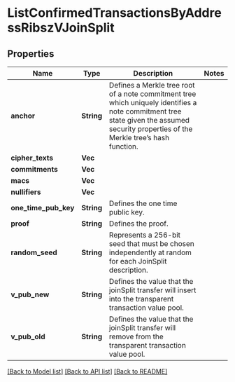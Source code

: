# ListConfirmedTransactionsByAddressRibszVJoinSplit

## Properties

Name | Type | Description | Notes
------------ | ------------- | ------------- | -------------
**anchor** | **String** | Defines a Merkle tree root of a note commitment tree which uniquely identifies a note commitment tree state given the assumed security properties of the Merkle tree’s  hash function. | 
**cipher_texts** | **Vec<String>** |  | 
**commitments** | **Vec<String>** |  | 
**macs** | **Vec<String>** |  | 
**nullifiers** | **Vec<String>** |  | 
**one_time_pub_key** | **String** | Defines the one time public key. | 
**proof** | **String** | Defines the proof. | 
**random_seed** | **String** | Represents a 256-bit seed that must be chosen independently at random for each JoinSplit description. | 
**v_pub_new** | **String** | Defines the value that the joinSplit transfer will insert into the transparent transaction value pool. | 
**v_pub_old** | **String** | Defines the value that the joinSplit transfer will remove from the transparent transaction value pool. | 

[[Back to Model list]](../README.md#documentation-for-models) [[Back to API list]](../README.md#documentation-for-api-endpoints) [[Back to README]](../README.md)


